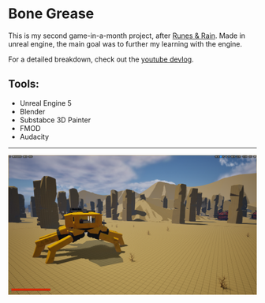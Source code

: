 # Bone Grease
This is my second game-in-a-month project, after [Runes & Rain](https://github.com/i-be-keggles/ue-learn). Made in unreal engine, the main goal was to further my learning with the engine.

For a detailed breakdown, check out the [youtube devlog](https://www.youtube.com/watch?v=GWXW5wuWrDw).

## Tools:
- Unreal Engine 5
- Blender
- Substabce 3D Painter
- FMOD
- Audacity

---
![Preview screenshot](BoneGreaseScreenshot.png?raw=true)
